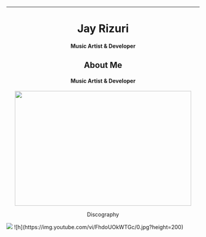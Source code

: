 ****

## <h1 align="center">Jay Rizuri</h1>

<h4 align="center">Music Artist & Developer</h4>

### <h2 align="center">About Me</h2>

<h4 align="center">Music Artist & Developer</h4>

<p align="center">
  <img width="460" height="300" src="https://github-readme-stats.vercel.app/api?username=JayRizuri&show_icons=true&theme=nord">
<p align="center"> Discography</p>
<img src="https://img.youtube.com/vi/FhdoUOkWTGc/0.jpg" style="height=1px"></img>
![h](https://img.youtube.com/vi/FhdoUOkWTGc/0.jpg?height=200)
